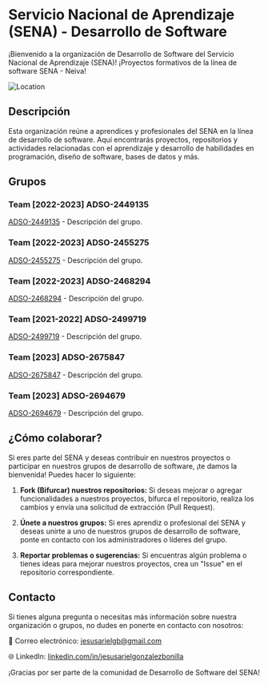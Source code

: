 # Servicio Nacional de Aprendizaje (SENA) - Desarrollo de Software

¡Bienvenido a la organización de Desarrollo de Software del Servicio Nacional de Aprendizaje (SENA)!
¡Proyectos formativos de la línea de software SENA - Neiva!

![Location](https://img.shields.io/badge/Location-Neiva,%20Huila,%20Colombia-blue)

## Descripción
Esta organización reúne a aprendices y profesionales del SENA en la línea de desarrollo de software. Aquí encontrarás proyectos, repositorios y actividades relacionadas con el aprendizaje y desarrollo de habilidades en programación, diseño de software, bases de datos y más.

## Grupos

### Team [2022-2023] ADSO-2449135
[ADSO-2449135](https://github.com/orgs/ServicioNacionalAprendizaje/teams/team-2022-2023-adso-2449135) - Descripción del grupo.

### Team [2022-2023] ADSO-2455275
[ADSO-2455275](https://github.com/orgs/ServicioNacionalAprendizaje/teams/team-2022-2023-adso-2455275) - Descripción del grupo.

### Team [2022-2023] ADSO-2468294
[ADSO-2468294](https://github.com/orgs/ServicioNacionalAprendizaje/teams/team-2022-2023-adso-2468294) - Descripción del grupo.

### Team [2021-2022] ADSO-2499719
[ADSO-2499719](https://github.com/orgs/ServicioNacionalAprendizaje/teams/team-2021-2022-adso-2499719) - Descripción del grupo.

### Team [2023] ADSO-2675847
[ADSO-2675847](https://github.com/orgs/ServicioNacionalAprendizaje/teams/team-2023-adso-2675847) - Descripción del grupo.

### Team [2023] ADSO-2694679
[ADSO-2694679](https://github.com/orgs/ServicioNacionalAprendizaje/teams/team-2023-adso-2694679) - Descripción del grupo.

## ¿Cómo colaborar?
Si eres parte del SENA y deseas contribuir en nuestros proyectos o participar en nuestros grupos de desarrollo de software, ¡te damos la bienvenida! Puedes hacer lo siguiente:

1. **Fork (Bifurcar) nuestros repositorios:** Si deseas mejorar o agregar funcionalidades a nuestros proyectos, bifurca el repositorio, realiza los cambios y envía una solicitud de extracción (Pull Request).

2. **Únete a nuestros grupos:** Si eres aprendiz o profesional del SENA y deseas unirte a uno de nuestros grupos de desarrollo de software, ponte en contacto con los administradores o líderes del grupo.

3. **Reportar problemas o sugerencias:** Si encuentras algún problema o tienes ideas para mejorar nuestros proyectos, crea un "Issue" en el repositorio correspondiente.

## Contacto
Si tienes alguna pregunta o necesitas más información sobre nuestra organización o grupos, no dudes en ponerte en contacto con nosotros:


📧 Correo electrónico: [jesusarielgb@gmail.com](mailto:jesusarielgb@gmail.com)

🌐 LinkedIn: [linkedin.com/in/jesusarielgonzalezbonilla](https://www.linkedin.com/in/jesusarielgonzalezbonilla)

¡Gracias por ser parte de la comunidad de Desarrollo de Software del SENA!
